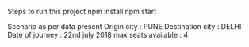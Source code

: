 Steps to run this project
npm install
npm start

Scenario as per data present
Origin city : PUNE
Destination city : DELHI
Date of journey : 22nd july 2018
max seats available : 4